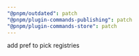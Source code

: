 ```yaml
---
"@pnpm/outdated": patch
"@pnpm/plugin-commands-publishing": patch
"@pnpm/plugin-commands-store": patch
---
```


add pref to pick registries
